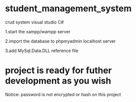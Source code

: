 # student_management_system
 crud system visual studio C#
 
 1.start the xampp/wampp server
 
 2.import the database to phpmyadmin localhost server
 
 3.add MySql.Data.DLL reference file
 
 # project is ready for futher development as you wish
 
 
 Notice:
 password is not encrypted or hash on this project
